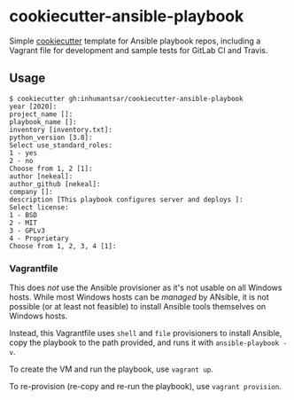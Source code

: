 # cookiecutter-ansible-playbook

Simple [cookiecutter](https://cookiecutter.readthedocs.io/en/latest/) template for Ansible playbook repos, including a Vagrant file for development and sample tests for GitLab CI and Travis.

## Usage

    $ cookiecutter gh:inhumantsar/cookiecutter-ansible-playbook
    year [2020]:
    project_name []:
    playbook_name []:
    inventory [inventory.txt]:
    python_version [3.8]:
    Select use_standard_roles:
    1 - yes
    2 - no
    Choose from 1, 2 [1]:
    author [nekeal]:
    author_github [nekeal]:
    company []:
    description [This playbook configures server and deploys ]:
    Select license:
    1 - BSD
    2 - MIT
    3 - GPLv3
    4 - Proprietary
    Choose from 1, 2, 3, 4 [1]:


### Vagrantfile

This does *not* use the Ansible provisioner as it's not usable on all Windows hosts. While most Windows hosts can be *managed* by ANsible, it is not possible (or at least not feasible) to install Ansible tools themselves on Windows hosts.

Instead, this Vagrantfile uses `shell` and `file` provisioners to install Ansible, copy the playbook to the path provided, and runs it with `ansible-playbook -v`.

To create the VM and run the playbook, use `vagrant up`.

To re-provision (re-copy and re-run the playbook), use `vagrant provision`.
